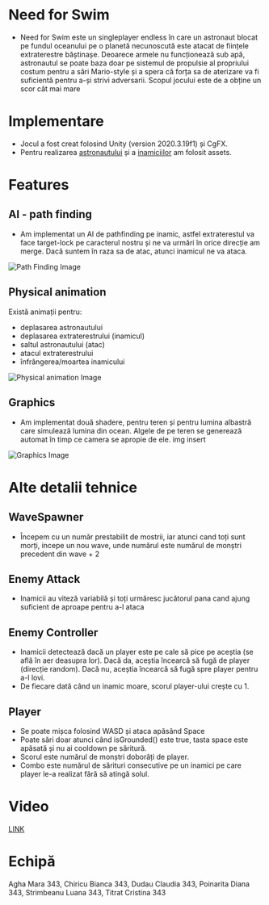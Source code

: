 # Need for Swim
- Need for Swim este un singleplayer endless în care un astronaut blocat pe fundul oceanului pe o planetă necunoscută este atacat de ființele extraterestre băștinașe. Deoarece armele nu funcționează sub apă, astronautul se poate baza doar pe sistemul de propulsie al propriului costum pentru a sări Mario-style și a spera că forța sa de aterizare va fi suficientă pentru a-și strivi adversarii. Scopul jocului este de a obține un scor cât mai mare

# Implementare
- Jocul a fost creat folosind Unity (version 2020.3.19f1) și CgFX.
- Pentru realizarea [astronautului](https://assetstore.unity.com/packages/3d/characters/humanoids/sci-fi/stylized-astronaut-114298) și a [inamiciilor](https://assetstore.unity.com/packages/3d/characters/creatures/meshtint-free-polygonal-metalon-151383) am folosit assets.

# Features

## AI - path finding
- Am implementat un AI de pathfinding pe inamic, astfel extraterestul va face target-lock pe caracterul nostru și ne va urmări în orice direcție am merge. Dacă suntem în raza sa de atac, atunci inamicul ne va ataca.
 
![Path Finding Image](https://drive.google.com/uc?export=view&id=115D3keHGRB9uDc1IaFcpLwm8UNq3PatL)


## Physical animation
Există animații pentru:
- deplasarea astronautului
- deplasarea extraterestrului (inamicul)
- saltul astronautului (atac)
- atacul extraterestrului
- înfrângerea/moartea inamicului

![Physical animation Image](https://drive.google.com/uc?export=view&id=1-5HZgTcZ2r8gCLrfvcOLKuep0sUYTCAm)

## Graphics
- Am implementat două shadere, pentru teren și pentru lumina albastră care simulează lumina din ocean. Algele de pe teren se generează automat în timp ce camera se apropie de ele.
img insert

![Graphics Image](https://drive.google.com/uc?export=view&id=19ToYJtJLC_6nRsTMdQ5-HllRyYgWRTja)

# Alte detalii tehnice 
## WaveSpawner
- Începem cu un număr prestabilit de mostrii, iar atunci cand toți sunt morți, incepe un nou wave, unde numărul este numărul de
monștri precedent din wave + 2

## Enemy Attack
- Inamicii au viteză variabilă și toți urmăresc jucătorul pana cand ajung suficient de aproape pentru a-l ataca

## Enemy Controller
- Inamicii detectează dacă un player este pe cale să pice pe aceștia (se află în aer deasupra lor). Dacă da, aceștia încearcă să fugă
de player (direcție random). Dacă nu, aceștia încearcă să fugă spre player pentru a-l lovi.
- De fiecare dată când un inamic moare, scorul player-ului crește cu 1.

## Player
- Se poate mișca folosind WASD și ataca apăsând Space
- Poate sări doar atunci când isGrounded() este true, tasta space este apăsată și nu ai cooldown pe săritură.
- Scorul este numărul de monștri doborâți de player.
- Combo este numărul de sărituri consecutive pe un inamici pe care player le-a realizat fără să atingă solul.

# Video
[LINK](https://drive.google.com/file/d/1-EHoVku81BgFz3d5-qwSafKO1Zn4FN_Z/preview)

# Echipă
Agha Mara 343, Chiricu Bianca 343, Dudau Claudia 343, Poinarita Diana 343, Strimbeanu Luana 343, Titrat Cristina 343
